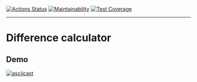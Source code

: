 [![Actions Status](https://github.com/lastpatrol/frontend-project-lvl2/workflows/hexlet-check/badge.svg)](https://github.com/lastpatrol/frontend-project-lvl2/actions)
[![Maintainability](https://api.codeclimate.com/v1/badges/59bb09aaa14658c67c32/maintainability)](https://codeclimate.com/github/lastpatrol/frontend-project-lvl2/maintainability)
[![Test Coverage](https://api.codeclimate.com/v1/badges/59bb09aaa14658c67c32/test_coverage)](https://codeclimate.com/github/lastpatrol/frontend-project-lvl2/test_coverage)

---

# Difference calculator

## Demo

[![asciicast](https://asciinema.org/a/1y0WgxiX08Ddqz8N3EbqLL3ZK.svg)](https://asciinema.org/a/1y0WgxiX08Ddqz8N3EbqLL3ZK)
